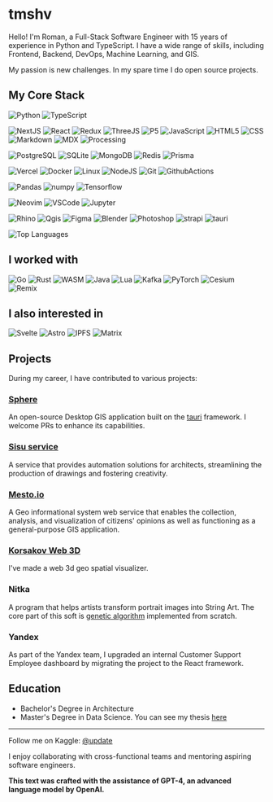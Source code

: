 # tmshv

Hello! I'm Roman, a Full-Stack Software Engineer with 15 years of experience in Python and TypeScript.
I have a wide range of skills, including Frontend, Backend, DevOps, Machine Learning, and GIS.

My passion is new challenges. In my spare time I do open source projects.


## My Core Stack

![Python](https://img.shields.io/badge/Python-3776AB?style=for-the-badge&logo=python&logoColor=white)
![TypeScript](https://img.shields.io/badge/TypeScript-007ACC?style=for-the-badge&logo=typescript&logoColor=white)

![NextJS](https://img.shields.io/badge/NextJS-000000?style=for-the-badge&logo=next.js&logoColor=white)
![React](https://img.shields.io/badge/React-20232A?style=for-the-badge&logo=react&logoColor=61DAFB)
![Redux](https://img.shields.io/badge/Redux-593D88?style=for-the-badge&logo=redux&logoColor=white)
![ThreeJS](https://img.shields.io/badge/threejs-FFFFFF?style=for-the-badge&logo=threedotjs&logoColor=black)
![P5](https://img.shields.io/badge/p5%20js-ED225D?style=for-the-badge&logo=p5dotjs&logoColor=white)
![JavaScript](https://img.shields.io/badge/JS-F7DF1E?style=for-the-badge&logo=JavaScript&logoColor=black)
![HTML5](https://img.shields.io/badge/HTML5-E34F26?style=for-the-badge&logo=html5&logoColor=white)
![CSS](https://img.shields.io/badge/CSS-239120?&style=for-the-badge&logo=css3&logoColor=white)
![Markdown](https://img.shields.io/badge/Markdown-000000?style=for-the-badge&logo=markdown&logoColor=white)
![MDX](https://img.shields.io/badge/MDX-000000?style=for-the-badge&logo=mdx&logoColor=white)
![Processing](https://img.shields.io/badge/Processing-1E32AA?style=for-the-badge&logo=processingfoundation&logoColor=white)

![PostgreSQL](https://img.shields.io/badge/PostgreSQL-316192?style=for-the-badge&logo=postgresql&logoColor=white)
![SQLite](https://img.shields.io/badge/SQLite-07405E?style=for-the-badge&logo=sqlite&logoColor=white)
![MongoDB](https://img.shields.io/badge/MongoDB-4EA94B?style=for-the-badge&logo=mongodb&logoColor=white)
![Redis](https://img.shields.io/badge/REDIS-DC382D.svg?&style=for-the-badge&logo=redis&logoColor=white)
![Prisma](https://img.shields.io/badge/Prisma-4C51BF?style=for-the-badge&logo=prisma&logoColor=white)

![Vercel](https://img.shields.io/badge/Vercel-000000?style=for-the-badge&logo=vercel&logoColor=white)
![Docker](https://img.shields.io/badge/DOCKER-2496ED.svg?&style=for-the-badge&logo=docker&logoColor=white)
![Linux](https://img.shields.io/badge/Linux-FCC624?style=for-the-badge&logo=linux&logoColor=black)
![NodeJS](https://img.shields.io/badge/Node.js-43853D?style=for-the-badge&logo=node.js&logoColor=white)
![Git](https://img.shields.io/badge/GIT-%23F05033.svg?&style=for-the-badge&logo=git&logoColor=white)
![GithubActions](https://img.shields.io/badge/GITHUB%20ACTIONS-121011.svg?&style=for-the-badge&logo=github-actions&logoColor=white)

![Pandas](https://img.shields.io/badge/Pandas-130654?style=for-the-badge&logo=pandas&logoColor=white)
![numpy](https://img.shields.io/badge/numpy-000000?style=for-the-badge&logo=numpy&logoColor=white)
![Tensorflow](https://img.shields.io/badge/TensorFlow-FF6F00?style=for-the-badge&logo=tensorflow&logoColor=white)

![Neovim](https://img.shields.io/badge/neovim-7A00CC.svg?style=for-the-badge&logo=neovim&logoColor=white)
![VSCode](https://img.shields.io/badge/vscode-007ACC.svg?style=for-the-badge&logo=visualstudiocode&logoColor=white)
![Jupyter](https://img.shields.io/badge/Jupyter-F37726?style=for-the-badge&logo=jupyter&logoColor=white)

![Rhino](https://img.shields.io/badge/Rhino-A23A37?style=for-the-badge&logo=rhinoceros&logoColor=white)
![Qgis](https://img.shields.io/badge/Qgis-8dad25?style=for-the-badge&logo=qgis&logoColor=white)
![Figma](https://img.shields.io/badge/Figma-000000?style=for-the-badge&logo=figma&logoColor=white)
![Blender](https://img.shields.io/badge/Blender-e87c0c?style=for-the-badge&logo=blender&logoColor=white)
![Photoshop](https://img.shields.io/badge/Photoshop-ffffff?style=for-the-badge&logo=adobephotoshop&logoColor=011d34)
![strapi](https://img.shields.io/badge/strapi-11107a?style=for-the-badge&logo=strapi&logoColor=white)
![tauri](https://img.shields.io/badge/tauri-A23A37?style=for-the-badge&logo=tauri&logoColor=white)

![Top Languages](https://github-readme-stats.vercel.app/api/top-langs/?username=tmshv&layout=compact&bg_color=000000&icon_color=ffffff&text_color=ffffff&title_color=ffffff&exclude_repo=vexx&hide=jupyter%20notebook&langs_count=10&border_color=000000&card_width=400)

## I worked with

![Go](https://img.shields.io/badge/Go-00ADD8?style=for-the-badge&logo=go&logoColor=white)
![Rust](https://img.shields.io/badge/Rust-000000?style=for-the-badge&logo=rust&logoColor=white)
![WASM](https://img.shields.io/badge/WASM-000000?style=for-the-badge&logo=webassembly&logoColor=white)
![Java](https://img.shields.io/badge/Java-F1941C?style=for-the-badge&logo=java&logoColor=white)
![Lua](https://img.shields.io/badge/Lua-02027D?style=for-the-badge&logo=lua&logoColor=white)
![Kafka](https://img.shields.io/badge/KAFKA-231F20.svg?&style=for-the-badge&logo=apache-kafka&logoColor=white)
![PyTorch](https://img.shields.io/badge/PyTorch-ee4c2c?style=for-the-badge&logo=pytorch&logoColor=white)
![Cesium](https://img.shields.io/badge/Cesium-6f9c48?style=for-the-badge&logo=cesium&logoColor=white)
![Remix](https://img.shields.io/badge/Remix-000000?style=for-the-badge&logo=remix&logoColor=white)


## I also interested in

![Svelte](https://img.shields.io/badge/Svelte-4A4A55?style=for-the-badge&logo=svelte&logoColor=FF3E00)
![Astro](https://img.shields.io/badge/Astro-8D46E7?style=for-the-badge&logo=astro&logoColor=white)
![IPFS](https://img.shields.io/badge/IPFS-469ea2?style=for-the-badge&logo=ipfs&logoColor=white)
![Matrix](https://img.shields.io/badge/matrix-FFFFFF?style=for-the-badge&logo=Matrix&logoColor=black)


## Projects

During my career, I have contributed to various projects:

### [Sphere](https://github.com/tmshv/sphere)

An open-source Desktop GIS application built on the [tauri](http://tauri.app/) framework. I welcome PRs to enhance its capabilities.



### [Sisu service](https://unit4.io/sisu)

A service that provides automation solutions for architects, streamlining the production of drawings and fostering creativity.


### [Mesto.io](https://unit4.io/mesto)

A Geo informational system web service that enables the collection, analysis, and visualization of citizens' opinions as well as functioning as a general-purpose GIS application.


### [Korsakov Web 3D](https://korsakov.unit4.io)

I've made a web 3d geo spatial visualizer.


### Nitka

A program that helps artists transform portrait images into String Art.
The core part of this soft is [genetic algorithm](https://en.wikipedia.org/wiki/Genetic_algorithm) implemented from scratch.

### Yandex

As part of the Yandex team, I upgraded an internal Customer Support Employee dashboard by migrating the project to the React framework.


## Education

- Bachelor's Degree in Architecture
- Master's Degree in Data Science. You can see my thesis [here](https://github.com/tmshv/master/tree/master/diploma)


--- 

Follow me on Kaggle: [@update](https://kaggle.com/update)

I enjoy collaborating with cross-functional teams and mentoring aspiring software engineers.

**This text was crafted with the assistance of GPT-4, an advanced language model by OpenAI.**

